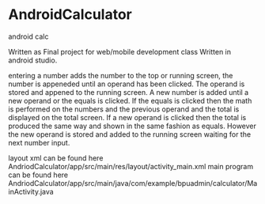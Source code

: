 # AndroidCalculator
android calc


Written as Final project for web/mobile development class
Written in android studio.

entering a number adds the number to the top or running screen, the number is appeneded until an operand has been clicked.
The operand is stored and appened to the running screen. A new number is added until a new operand or the equals is clicked.
If the equals is clicked then the math is performed on the numbers and the previous operand and the total is displayed on the total screen.
If a new operand is clicked then the total is produced the same way and shown in the same fashion as equals.
However the new operand is stored and added to the running screen waiting for the next number input.

layout xml can be found here AndriodCalculator/app/src/main/res/layout/activity_main.xml
main program can be found here AndriodCalculator/app/src/main/java/com/example/bpuadmin/calculator/MainActivity.java
